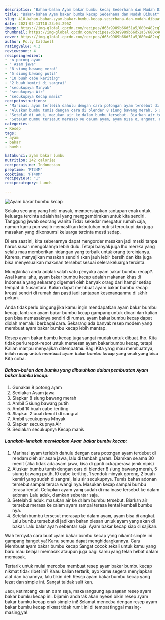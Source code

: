 ```yaml
---
description: "Bahan-bahan Ayam bakar bumbu kecap Sederhana dan Mudah Dibuat"
title: "Bahan-bahan Ayam bakar bumbu kecap Sederhana dan Mudah Dibuat"
slug: 410-bahan-bahan-ayam-bakar-bumbu-kecap-sederhana-dan-mudah-dibuat
date: 2021-02-13T10:23:04.295Z
image: https://img-global.cpcdn.com/recipes/d63e9989b66d51a5/680x482cq70/ayam-bakar-bumbu-kecap-foto-resep-utama.jpg
thumbnail: https://img-global.cpcdn.com/recipes/d63e9989b66d51a5/680x482cq70/ayam-bakar-bumbu-kecap-foto-resep-utama.jpg
cover: https://img-global.cpcdn.com/recipes/d63e9989b66d51a5/680x482cq70/ayam-bakar-bumbu-kecap-foto-resep-utama.jpg
author: Polly Caldwell
ratingvalue: 4.3
reviewcount: 4
recipeingredient:
- "8 potong ayam"
- " Asam jawa"
- "8 siung bawang merah"
- "5 siung bawang putih"
- "10 buah cabe keriting"
- "2 buah kemiri di sangrai"
- "secukupnya Minyak"
- "secukupnya Air"
- "secukupnya Kecap manis"
recipeinstructions:
- "Marinasi ayam terlebih dahulu dengan cara potongan ayam terdebut di rendam oleh air asam jawa, lalu di tambah garam. Diamkan selama 30 menit (Jika tidak ada asam jawa, bisa di ganti cuka/perasa jeruk nipis)"
- "Aluskan bumbu tumis dengan cara di blender 8 siung bawang merah, 5 siung bawang putih, 10 cabe keriting, 1 sendok minyak goreng, 2 buah kemiri yang sudsh di sangrai, lalu air secukupnya. Tumis bahan adonan tersebut sampai terasa wangi nya. Masukan kecap sampai bumbu terasa kental. Celupkan ayam yang sudah di marinase tersebut ke dalam adonan. Lalu aduk, diamkan sebentar saja."
- "Setelah di aduk, masukan air ke dalam bumbu tersebut. Biarkan air tersebut merasa ke dalam ayam sampai terasa kental kembali bumbu nya."
- "Setelah bumbu tersebut merasap ke dalam ayam, ayam bisa di angkat. Lalu bumbu tersebut di jadikan bahan olesan untuk ayam yang akan di bakar. Lalu balar ayam sebentar saja. Ayam bakar kecap siap di sajikan."
categories:
- Resep
tags:
- ayam
- bakar
- bumbu

katakunci: ayam bakar bumbu 
nutrition: 242 calories
recipecuisine: Indonesian
preptime: "PT34M"
cooktime: "PT40M"
recipeyield: "1"
recipecategory: Lunch

---
```



![Ayam bakar bumbu kecap](https://img-global.cpcdn.com/recipes/d63e9989b66d51a5/680x482cq70/ayam-bakar-bumbu-kecap-foto-resep-utama.jpg)

Selaku seorang yang hobi masak, mempersiapkan santapan enak untuk keluarga tercinta adalah hal yang menggembirakan untuk kita sendiri. Tanggung jawab seorang  wanita Tidak sekedar mengatur rumah saja, namun kamu pun wajib memastikan kebutuhan nutrisi tercukupi dan juga masakan yang dikonsumsi keluarga tercinta mesti sedap.

Di era  saat ini, kita sebenarnya dapat mengorder masakan jadi meski tanpa harus susah mengolahnya lebih dulu. Tetapi banyak juga lho mereka yang selalu mau memberikan hidangan yang terbaik untuk orang tercintanya. Karena, menyajikan masakan sendiri akan jauh lebih bersih dan kita juga bisa menyesuaikan makanan tersebut sesuai selera keluarga tercinta. 



Mungkinkah anda adalah salah satu penyuka ayam bakar bumbu kecap?. Asal kamu tahu, ayam bakar bumbu kecap adalah makanan khas di Indonesia yang sekarang digemari oleh banyak orang dari hampir setiap tempat di Nusantara. Kalian dapat membuat ayam bakar bumbu kecap kreasi sendiri di rumah dan pasti jadi santapan kesenanganmu di akhir pekan.

Anda tidak perlu bingung jika kamu ingin mendapatkan ayam bakar bumbu kecap, lantaran ayam bakar bumbu kecap gampang untuk dicari dan kalian pun bisa memasaknya sendiri di rumah. ayam bakar bumbu kecap dapat diolah memalui berbagai cara. Sekarang ada banyak resep modern yang membuat ayam bakar bumbu kecap lebih mantap.

Resep ayam bakar bumbu kecap juga sangat mudah untuk dibuat, lho. Kita tidak perlu repot-repot untuk memesan ayam bakar bumbu kecap, tetapi Kalian mampu menyajikan ditempatmu. Bagi Kita yang mau membuatnya, inilah resep untuk membuat ayam bakar bumbu kecap yang enak yang bisa Kita coba.

<!--inarticleads1-->

##### Bahan-bahan dan bumbu yang dibutuhkan dalam pembuatan Ayam bakar bumbu kecap:

1. Gunakan 8 potong ayam
1. Sediakan  Asam jawa
1. Siapkan 8 siung bawang merah
1. Ambil 5 siung bawang putih
1. Ambil 10 buah cabe keriting
1. Siapkan 2 buah kemiri di sangrai
1. Ambil secukupnya Minyak
1. Siapkan secukupnya Air
1. Sediakan secukupnya Kecap manis




<!--inarticleads2-->

##### Langkah-langkah menyiapkan Ayam bakar bumbu kecap:

1. Marinasi ayam terlebih dahulu dengan cara potongan ayam terdebut di rendam oleh air asam jawa, lalu di tambah garam. Diamkan selama 30 menit (Jika tidak ada asam jawa, bisa di ganti cuka/perasa jeruk nipis)
1. Aluskan bumbu tumis dengan cara di blender 8 siung bawang merah, 5 siung bawang putih, 10 cabe keriting, 1 sendok minyak goreng, 2 buah kemiri yang sudsh di sangrai, lalu air secukupnya. Tumis bahan adonan tersebut sampai terasa wangi nya. Masukan kecap sampai bumbu terasa kental. Celupkan ayam yang sudah di marinase tersebut ke dalam adonan. Lalu aduk, diamkan sebentar saja.
1. Setelah di aduk, masukan air ke dalam bumbu tersebut. Biarkan air tersebut merasa ke dalam ayam sampai terasa kental kembali bumbu nya.
1. Setelah bumbu tersebut merasap ke dalam ayam, ayam bisa di angkat. Lalu bumbu tersebut di jadikan bahan olesan untuk ayam yang akan di bakar. Lalu balar ayam sebentar saja. Ayam bakar kecap siap di sajikan.




Wah ternyata cara buat ayam bakar bumbu kecap yang nikamt simple ini gampang banget ya! Kamu semua dapat menghidangkannya. Cara Membuat ayam bakar bumbu kecap Sangat cocok sekali untuk kamu yang baru mau belajar memasak ataupun juga bagi kamu yang telah hebat dalam memasak.

Tertarik untuk mulai mencoba membuat resep ayam bakar bumbu kecap nikmat tidak ribet ini? Kalau kalian tertarik, ayo kamu segera menyiapkan alat dan bahannya, lalu bikin deh Resep ayam bakar bumbu kecap yang lezat dan simple ini. Sangat taidak sulit kan. 

Jadi, ketimbang kalian diam saja, maka langsung aja sajikan resep ayam bakar bumbu kecap ini. Dijamin anda tak akan nyesel bikin resep ayam bakar bumbu kecap enak simple ini! Selamat mencoba dengan resep ayam bakar bumbu kecap nikmat tidak rumit ini di tempat tinggal masing-masing,ya!.


